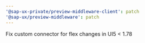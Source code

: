 ```yaml
---
'@sap-ux-private/preview-middleware-client': patch
'@sap-ux/preview-middleware': patch
---
```


Fix custom connector for flex changes in UI5 < 1.78
